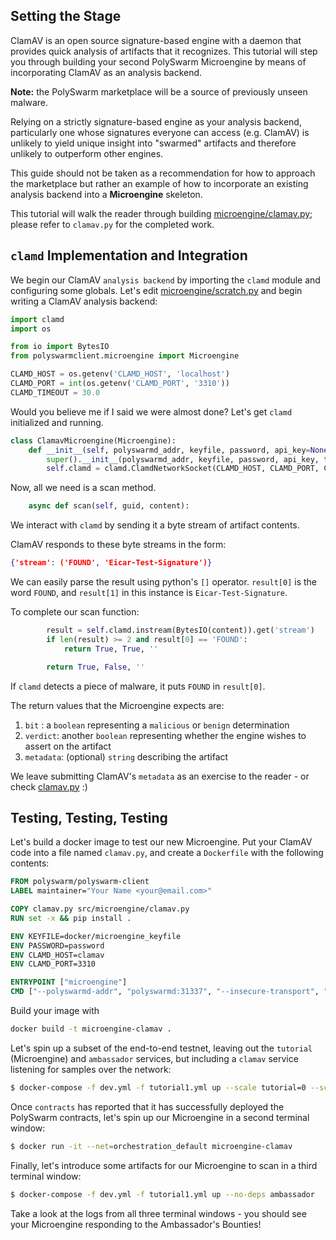 ## Setting the Stage

ClamAV is an open source signature-based engine with a daemon that provides quick analysis of artifacts that it recognizes.
This tutorial will step you through building your second PolySwarm Microengine by means of incorporating ClamAV as an analysis backend.

<div class="m-flag">
  <p><strong style="display: inline;">Note:</strong> the PolySwarm marketplace will be a source of previously unseen malware.</p>
  <p>Relying on a strictly signature-based engine as your analysis backend, particularly one whose signatures everyone can access (e.g. ClamAV) is unlikely to yield unique insight into "swarmed" artifacts and therefore unlikely to outperform other engines. </p>
  <p>This guide should not be taken as a recommendation for how to approach the marketplace but rather an example of how to incorporate an existing analysis backend into a <strong style="display: inline;">Microengine</strong> skeleton.</p>
</div>

This tutorial will walk the reader through building [microengine/clamav.py](https://github.com/polyswarm/polyswarm-client/blob/master/src/microengine/clamav.py); please refer to `clamav.py` for the completed work.

## `clamd` Implementation and Integration

We begin our ClamAV `analysis backend` by importing the `clamd` module and configuring some globals.
Let's edit [microengine/scratch.py](https://github.com/polyswarm/polyswarm-client/blob/master/src/microengine/scratch.py) and begin writing a ClamAV analysis backend:

```python
import clamd
import os

from io import BytesIO
from polyswarmclient.microengine import Microengine

CLAMD_HOST = os.getenv('CLAMD_HOST', 'localhost')
CLAMD_PORT = int(os.getenv('CLAMD_PORT', '3310'))
CLAMD_TIMEOUT = 30.0
```

Would you believe me if I said we were almost done?
Let's get `clamd` initialized and running.

```python
class ClamavMicroengine(Microengine):
    def __init__(self, polyswarmd_addr, keyfile, password, api_key=None, testing=0, insecure_transport=False, chains={'home'}):
        super().__init__(polyswarmd_addr, keyfile, password, api_key, testing, insecure_transport, chains)
        self.clamd = clamd.ClamdNetworkSocket(CLAMD_HOST, CLAMD_PORT, CLAMD_TIMEOUT)
```

Now, all we need is a scan method.

```python
    async def scan(self, guid, content):
```

We interact with `clamd` by sending it a byte stream of artifact contents.

ClamAV responds to these byte streams in the form:

```json
{'stream': ('FOUND', 'Eicar-Test-Signature')}
```

We can easily parse the result using python's `[]` operator. `result[0]` is the word `FOUND`, and `result[1]` in this instance is `Eicar-Test-Signature`.

To complete our scan function:

```python
        result = self.clamd.instream(BytesIO(content)).get('stream')
        if len(result) >= 2 and result[0] == 'FOUND':
            return True, True, ''

        return True, False, ''
```

If `clamd` detects a piece of malware, it puts `FOUND` in `result[0]`.

The return values that the Microengine expects are:

1. `bit` : a `boolean` representing a `malicious` or `benign` determination
1. `verdict`: another `boolean` representing whether the engine wishes to assert on the artifact
1. `metadata`: (optional) `string` describing the artifact

We leave submitting ClamAV's `metadata` as an exercise to the reader - or check [clamav.py](https://github.com/polyswarm/polyswarm-client/blob/master/src/microengine/clamav.py) :)

## Testing, Testing, Testing

Let's build a docker image to test our new Microengine. Put your ClamAV code into a file named `clamav.py`, and create a `Dockerfile` with the following contents:
```dockerfile
FROM polyswarm/polyswarm-client
LABEL maintainer="Your Name <your@email.com>"

COPY clamav.py src/microengine/clamav.py
RUN set -x && pip install .

ENV KEYFILE=docker/microengine_keyfile
ENV PASSWORD=password
ENV CLAMD_HOST=clamav
ENV CLAMD_PORT=3310

ENTRYPOINT ["microengine"]
CMD ["--polyswarmd-addr", "polyswarmd:31337", "--insecure-transport", "--testing", "10", "--backend", "clamav"]
```

Build your image with
```sh
docker build -t microengine-clamav .
```

Let's spin up a subset of the end-to-end testnet, leaving out the `tutorial` (Microengine) and `ambassador` services, but including a `clamav` service listening for samples over the network:
```sh
$ docker-compose -f dev.yml -f tutorial1.yml up --scale tutorial=0 --scale ambassador=0
```

Once `contracts` has reported that it has successfully deployed the PolySwarm contracts, let's spin up our Microengine in a second terminal window:
```sh
$ docker run -it --net=orchestration_default microengine-clamav
```

Finally, let's introduce some artifacts for our Microengine to scan in a third terminal window:
```sh
$ docker-compose -f dev.yml -f tutorial1.yml up --no-deps ambassador
```

Take a look at the logs from all three terminal windows - you should see your Microengine responding to the Ambassador's Bounties!
